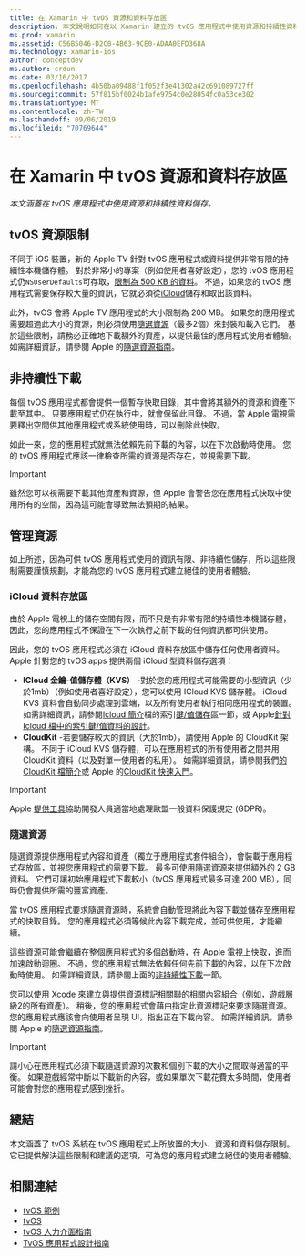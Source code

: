 ```yaml
---
title: 在 Xamarin 中 tvOS 資源和資料存放區
description: 本文說明如何在以 Xamarin 建立的 tvOS 應用程式中使用資源和持續性資料儲存。 它討論 iCloud 資料儲存體和隨選資源。
ms.prod: xamarin
ms.assetid: C56B5046-D2C0-4B63-9CE0-ADAA0EFD368A
ms.technology: xamarin-ios
author: conceptdev
ms.author: crdun
ms.date: 03/16/2017
ms.openlocfilehash: 4b50ba09488f1f052f3e41302a42c691089727ff
ms.sourcegitcommit: 57f815bf0024b1afe9754c0e28054fc0a53ce302
ms.translationtype: MT
ms.contentlocale: zh-TW
ms.lasthandoff: 09/06/2019
ms.locfileid: "70769644"
---
```

# <a name="tvos-resources-and-data-storage-in-xamarin"></a>在 Xamarin 中 tvOS 資源和資料存放區

_本文涵蓋在 tvOS 應用程式中使用資源和持續性資料儲存。_

<a name="tvOS-Resource-Limitations" />

## <a name="tvos-resource-limitations"></a>tvOS 資源限制

不同于 iOS 裝置，新的 Apple TV 針對 tvOS 應用程式或資料提供非常有限的持續性本機儲存體。 對於非常小的專案（例如使用者喜好設定），您的 tvOS 應用程式仍`NSUserDefaults`可存取，[限制為 500 KB 的資料](https://forums.developer.apple.com/message/50696#50696)。 不過，如果您的 tvOS 應用程式需要保存較大量的資訊，它就必須從[iCloud](#iCloud-Data-Storage)儲存和取出該資料。

此外，tvOS 會將 Apple TV 應用程式的大小限制為 200 MB。 如果您的應用程式需要超過此大小的資源，則必須使用[隨選資源](#On-Demand-Resources)（最多2個）來封裝和載入它們。 基於這些限制，請務必正確地下載額外的資產，以提供最佳的應用程式使用者體驗。 如需詳細資訊，請參閱 Apple 的[隨選資源指南](https://developer.apple.com/library/prerelease/tvos/documentation/FileManagement/Conceptual/On_Demand_Resources_Guide/index.html#//apple_ref/doc/uid/TP40015083)。

<a name="Non-Persistent-Downloads" />

## <a name="non-persistent-downloads"></a>非持續性下載

每個 tvOS 應用程式都會提供一個暫存快取目錄，其中會將其額外的資源和資產下載至其中。 只要應用程式仍在執行中，就會保留此目錄。 不過，當 Apple 電視需要釋出空間供其他應用程式或系統使用時，可以刪除此快取。

如此一來，您的應用程式就無法依賴先前下載的內容，以在下次啟動時使用。 您的 tvOS 應用程式應該一律檢查所需的資源是否存在，並視需要下載。

> [!IMPORTANT]
> 雖然您可以視需要下載其他資產和資源，但 Apple 會警告您在應用程式快取中使用所有的空間，因為這可能會導致無法預期的結果。

<a name="Managing-Resources" />

## <a name="managing-resources"></a>管理資源

如上所述，因為可供 tvOS 應用程式使用的資訊有限、非持續性儲存，所以這些限制需要謹慎規劃，才能為您的 tvOS 應用程式建立絕佳的使用者體驗。

<a name="iCloud-Data-Storage" />

### <a name="icloud-data-storage"></a>iCloud 資料存放區

由於 Apple 電視上的儲存空間有限，而不只是有非常有限的持續性本機儲存體，因此，您的應用程式不保證在下一次執行之前下載的任何資訊都可供使用。

因此，您的 tvOS 應用程式必須在 iCloud 資料存放區中儲存任何使用者資料。 Apple 針對您的 tvOS apps 提供兩個 iCloud 型資料儲存選項：

- **ICloud 金鑰-值儲存體（KVS）** -對於您的應用程式可能需要的小型資訊（少於1mb）（例如使用者喜好設定），您可以使用 ICloud KVS 儲存體。 iCloud KVS 資料會自動同步處理到雲端，以及所有使用者執行相同應用程式的裝置。 如需詳細資訊，請參閱[Icloud 簡介](~/ios/data-cloud/introduction-to-icloud.md)檔的索引[鍵/值儲存](~/ios/data-cloud/introduction-to-icloud.md)區一節，或 Apple[針對 Icloud 檔中的索引鍵/值資料的設計](https://developer.apple.com/library/prerelease/tvos/documentation/General/Conceptual/iCloudDesignGuide/Chapters/DesigningForKey-ValueDataIniCloud.html#//apple_ref/doc/uid/TP40012094-CH7)。
- **CloudKit** -若要儲存較大的資訊（大於1mb），請使用 Apple 的 CloudKit 架構。 不同于 iCloud KVS 儲存體，可以在應用程式的所有使用者之間共用 CloudKit 資料（以及對單一使用者的私用）。 如需詳細資訊，請參閱我們[的 CloudKit 檔簡介](~/ios/data-cloud/intro-to-cloudkit.md)或 Apple 的[CloudKit 快速入門](https://developer.apple.com/library/prerelease/tvos/documentation/DataManagement/Conceptual/CloudKitQuickStart/Introduction/Introduction.html#//apple_ref/doc/uid/TP40014987)。

> [!IMPORTANT]
> Apple [提供工具](https://developer.apple.com/support/allowing-users-to-manage-data/)協助開發人員適當地處理歐盟一般資料保護規定 (GDPR)。

<a name="On-Demand-Resources" />

### <a name="on-demand-resources"></a>隨選資源

隨選資源提供應用程式內容和資產（獨立于應用程式套件組合），會裝載于應用程式存放區，並視您應用程式的需要下載。 最多可使用隨選資源來提供額外的 2 GB 資料。 它們可讓初始應用程式下載較小（tvOS 應用程式最多可達 200 MB），同時仍會提供所需的豐富資產。

當 tvOS 應用程式要求隨選資源時，系統會自動管理將此內容下載並儲存至應用程式的快取目錄。 您的應用程式必須等候此內容下載完成，並可供使用，才能繼續。

這些資源可能會繼續在整個應用程式的多個啟動時，在 Apple 電視上快取，進而加速啟動迴圈。 不過，您的應用程式無法依賴任何先前下載的內容，以在下次啟動時使用。 如需詳細資訊，請參閱上面的[非持續性下載](#Non-Persistent-Downloads)一節。

您可以使用 Xcode 來建立與提供資源標記相關聯的相關內容組合（例如，遊戲層級2的所有資產）。 稍後，您的應用程式會藉由指定此資源標記來要求隨選資源。 您的應用程式應該會向使用者呈現 UI，指出正在下載內容。 如需詳細資訊，請參閱 Apple 的[隨選資源指南](https://developer.apple.com/library/prerelease/tvos/documentation/FileManagement/Conceptual/On_Demand_Resources_Guide/index.html#//apple_ref/doc/uid/TP40015083)。

> [!IMPORTANT]
> 請小心在應用程式必須下載隨選資源的次數和個別下載的大小之間取得適當的平衡。 如果遊戲經常中斷以下載新的內容，或如果單次下載花費太多時間，使用者可能會對您的應用程式感到挫折。

<a name="Summary" />

## <a name="summary"></a>總結

本文涵蓋了 tvOS 系統在 tvOS 應用程式上所放置的大小、資源和資料儲存限制。 它已提供解決這些限制和建議的選項，可為您的應用程式建立絕佳的使用者體驗。

## <a name="related-links"></a>相關連結

- [tvOS 範例](https://docs.microsoft.com/samples/browse/?products=xamarin&term=Xamarin.iOS+tvOS)
- [tvOS](https://developer.apple.com/tvos/)
- [tvOS 人力介面指南](https://developer.apple.com/tvos/human-interface-guidelines/)
- [TvOS 應用程式設計指南](https://developer.apple.com/library/prerelease/tvos/documentation/General/Conceptual/AppleTV_PG/)
